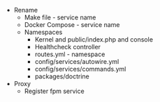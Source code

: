 - Rename
  - Make file - service name
  - Docker Compose - service name
  - Namespaces
    - Kernel and public/index.php and console
    - Healthcheck controller
    - routes.yml - namespace
    - config/services/autowire.yml
    - config/services/commands.yml
    - packages/doctrine
- Proxy
  - Register fpm service